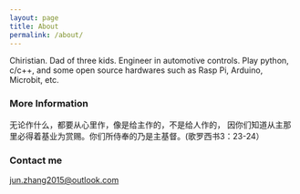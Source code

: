 ```yaml
---
layout: page
title: About
permalink: /about/
---
```


Chiristian. Dad of three kids. Engineer in automotive controls. Play python, c/c++, and some open source hardwares such as Rasp Pi, Arduino, Microbit, etc.

### More Information

无论作什么，都要从心里作，像是给主作的，不是给人作的，
因你们知道从主那里必得着基业为赏赐。你们所侍奉的乃是主基督。(歌罗西书3：23-24）

### Contact me

[jun.zhang2015@outlook.com](mailto:jun.zhang2015@outlook.com)